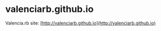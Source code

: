 valenciarb.github.io
====================

Valencia.rb site: [http://valenciarb.github.io](http://valenciarb.github.io)

